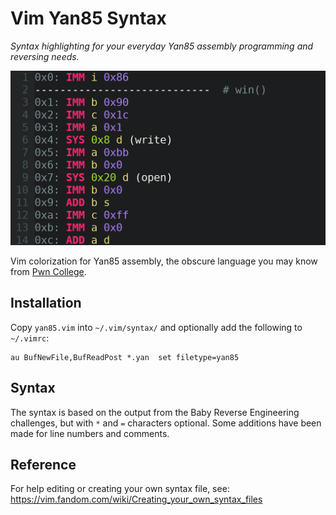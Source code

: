 # Vim Yan85 Syntax

_Syntax highlighting for your everyday Yan85 assembly programming and reversing needs._

![Yan85 Example Screenshot](images/yan85-example.png)


Vim colorization for Yan85 assembly, the obscure language you may know from [Pwn College](https://pwn.college/).

## Installation

Copy `yan85.vim` into `~/.vim/syntax/` and optionally add the following to `~/.vimrc`:

```
au BufNewFile,BufReadPost *.yan  set filetype=yan85
```

## Syntax

The syntax is based on the output from the Baby Reverse Engineering challenges, but with `*` and `=` characters optional.
Some additions have been made for line numbers and comments.

## Reference

For help editing or creating your own syntax file, see: https://vim.fandom.com/wiki/Creating_your_own_syntax_files
